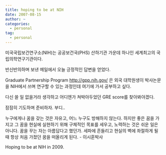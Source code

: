 ```yaml
---
title: hoping to be at NIH
date: 2007-08-15
author: ~
categories:
  - personal
tag:
  - personal
---
```






미국국립보건연구소(NIH)는 공공보건국(PHS) 산하기관 가운데 하나인 세계최고의 국립의학연구기관이다.

반신반의하며 보낸 메일에서 오늘 긍정적인 답변을 얻었다. 

Graduate Partnership Program http://gpp.nih.gov/ 은 외국 대학원생이 박사논문을 NIH에서 쓰며 연구할 수 있는 과정인데 여기에 가서 공부하고 싶다.

다신 쓸 일 없을거라 생각하고 어디엔가 쳐박아두었던 GRE score를 찾아봐야겠다.

잠잠히 기도하며 준비하자. 부디..

누구에게나 꿈을 갖는 것은 자유고, 어느 누구도 방해하지 않는다. 하지만 좋은 꿈을 가지고 그 꿈을 현실에 실현하기 위해 구체적인 목표를 세우고, 노력하는 것은 쉬운 일은 아니다. 꿈을 꾸는 자는 아름답다고 했던가. 세파에 흔들리고 현실의 벽에 좌절하게 될 때 항상 처음 가졌던 꿈을 떠올리게 된다. - 이시훈박사

Hoping to be at NIH in 2009.




 






